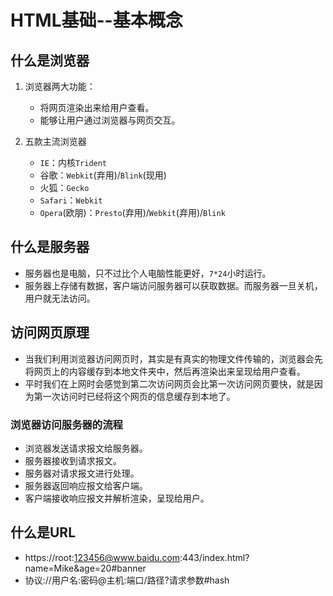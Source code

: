 # HTML基础--基本概念

## 什么是浏览器
1. 浏览器两大功能：
   - 将网页渲染出来给用户查看。
   - 能够让用户通过浏览器与网页交互。

2. 五款主流浏览器
   - `IE`：内核`Trident`
   - 谷歌：`Webkit`(弃用)/`Blink`(现用)
   - 火狐：`Gecko`
   - `Safari`：`Webkit`
   - `Opera`(欧朋)：`Presto`(弃用)/`Webkit`(弃用)/`Blink`

## 什么是服务器
   - 服务器也是电脑，只不过比个人电脑性能更好，`7*24`小时运行。
   - 服务器上存储有数据，客户端访问服务器可以获取数据。而服务器一旦关机，用户就无法访问。
## 访问网页原理
   - 当我们利用浏览器访问网页时，其实是有真实的物理文件传输的，浏览器会先将网页上的内容缓存到本地文件夹中，然后再渲染出来呈现给用户查看。
   - 平时我们在上网时会感觉到第二次访问网页会比第一次访问网页要快，就是因为第一次访问时已经将这个网页的信息缓存到本地了。

### 浏览器访问服务器的流程
   - 浏览器发送请求报文给服务器。 
   - 服务器接收到请求报文。 
   - 服务器对请求报文进行处理。
   - 服务器返回响应报文给客户端。
   - 客户端接收响应报文并解析渲染，呈现给用户。

## 什么是URL
   - https://root:123456@www.baidu.com:443/index.html?name=Mike&age=20#banner
   - 协议://用户名:密码@主机:端口/路径?请求参数#hash

